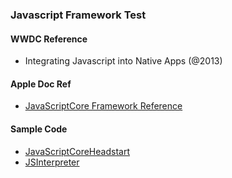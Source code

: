 ### Javascript Framework Test 

#### WWDC Reference 

* Integrating Javascript into Native Apps (@2013)


#### Apple Doc Ref

* [JavaScriptCore Framework Reference](https://developer.apple.com/library/mac/documentation/Carbon/Reference/WebKit_JavaScriptCore_Ref/_index.html#//apple_ref/doc/uid/TP40004754)

#### Sample Code 

* [JavaScriptCoreHeadstart](https://developer.apple.com/library/mac/samplecode/JavaScriptCoreHeadstart/Introduction/Intro.html#//apple_ref/doc/uid/DTS10004553)
* [JSInterpreter](https://developer.apple.com/library/mac/samplecode/JSInterpreter/Introduction/Intro.html#//apple_ref/doc/uid/DTS10004361)



